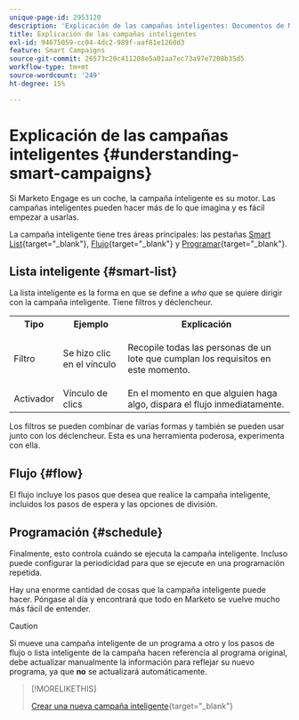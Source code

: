 ```yaml
---
unique-page-id: 2953120
description: 'Explicación de las campañas inteligentes: Documentos de Marketo: documentación del producto'
title: Explicación de las campañas inteligentes
exl-id: 94675059-cc04-4dc2-989f-aaf81e1260d3
feature: Smart Campaigns
source-git-commit: 26573c20c411208e5a01aa7ec73a97e7208b35d5
workflow-type: tm+mt
source-wordcount: '249'
ht-degree: 15%

---
```


# Explicación de las campañas inteligentes {#understanding-smart-campaigns}

Si Marketo Engage es un coche, la campaña inteligente es su motor. Las campañas inteligentes pueden hacer más de lo que imagina y es fácil empezar a usarlas.

La campaña inteligente tiene tres áreas principales: las pestañas [Smart List](/help/marketo/product-docs/core-marketo-concepts/smart-lists-and-static-lists/understanding-smart-lists.md){target="_blank"}, [Flujo](/help/marketo/product-docs/core-marketo-concepts/smart-campaigns/flow-actions/add-a-flow-step-to-a-smart-campaign.md){target="_blank"} y [Programar](/help/marketo/product-docs/core-marketo-concepts/smart-campaigns/using-smart-campaigns/schedule-a-recurring-batch-campaign.md){target="_blank"}.

## Lista inteligente {#smart-list}

La lista inteligente es la forma en que se define a _who_ que se quiere dirigir con la campaña inteligente. Tiene filtros y déclencheur.

<table>
 <tbody>
  <tr>
   <th>Tipo</th>
   <th>Ejemplo</th>
   <th>Explicación</th>
  </tr>
  <tr>
   <td>Filtro</td>
   <td>Se hizo clic en el vínculo</td>
   <td><p>Recopile todas las personas de un lote que cumplan los requisitos en este momento.</p></td>
  </tr>
  <tr>
   <td colspan="1">Activador</td>
   <td colspan="1">Vínculo de clics</td>
   <td colspan="1">En el momento en que alguien haga algo, dispara el flujo inmediatamente.</td>
  </tr>
 </tbody>
</table>

Los filtros se pueden combinar de varias formas y también se pueden usar junto con los déclencheur. Esta es una herramienta poderosa, experimenta con ella.

## Flujo {#flow}

El flujo incluye los pasos que desea que realice la campaña inteligente, incluidos los pasos de espera y las opciones de división.

## Programación {#schedule}

Finalmente, esto controla cuándo se ejecuta la campaña inteligente. Incluso puede configurar la periodicidad para que se ejecute en una programación repetida.

Hay una enorme cantidad de cosas que la campaña inteligente puede hacer. Póngase al día y encontrará que todo en Marketo se vuelve mucho más fácil de entender.

>[!CAUTION]
>
>Si mueve una campaña inteligente de un programa a otro y los pasos de flujo o lista inteligente de la campaña hacen referencia al programa original, debe actualizar manualmente la información para reflejar su nuevo programa, ya que **no** se actualizará automáticamente.

>[!MORELIKETHIS]
>
>[Crear una nueva campaña inteligente](/help/marketo/product-docs/core-marketo-concepts/smart-campaigns/creating-a-smart-campaign/create-a-new-smart-campaign.md){target="_blank"}
